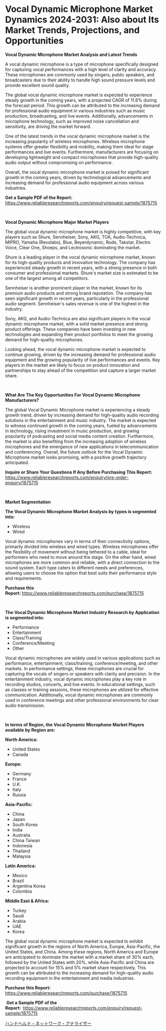 <p><h1>Vocal Dynamic Microphone Market Dynamics 2024-2031: Also about Its Market Trends, Projections, and Opportunities</h1></p><p><strong>Vocal Dynamic Microphone Market Analysis and Latest Trends</strong></p>
<p><p>A vocal dynamic microphone is a type of microphone specifically designed for capturing vocal performances with a high level of clarity and accuracy. These microphones are commonly used by singers, public speakers, and broadcasters due to their ability to handle high sound pressure levels and provide excellent sound quality.</p><p>The global vocal dynamic microphone market is expected to experience steady growth in the coming years, with a projected CAGR of 11.6% during the forecast period. This growth can be attributed to the increasing demand for professional audio equipment in various industries such as music production, broadcasting, and live events. Additionally, advancements in microphone technology, such as improved noise cancellation and sensitivity, are driving the market forward.</p><p>One of the latest trends in the vocal dynamic microphone market is the increasing popularity of wireless microphones. Wireless microphone systems offer greater flexibility and mobility, making them ideal for stage performances and live events. Furthermore, manufacturers are focusing on developing lightweight and compact microphones that provide high-quality audio output without compromising on performance.</p><p>Overall, the vocal dynamic microphone market is poised for significant growth in the coming years, driven by technological advancements and increasing demand for professional audio equipment across various industries.</p></p>
<p><strong>Get a Sample PDF of the Report:&nbsp;</strong> <a href="https://www.reliableresearchreports.com/enquiry/request-sample/1875715">https://www.reliableresearchreports.com/enquiry/request-sample/1875715</a></p>
<p>&nbsp;</p>
<p><strong>Vocal Dynamic Microphone Major Market Players</strong></p>
<p><p>The global vocal dynamic microphone market is highly competitive, with key players such as Shure, Sennheiser, Sony, AKG, TOA, Audio-Technica, MIPRO, Yamaha (Revolabs), Blue, Beyerdynamic, Rode, Takstar, Electro Voice, Clear One, Shoeps, and Lectrosonic dominating the market.</p><p>Shure is a leading player in the vocal dynamic microphone market, known for its high-quality products and innovative technology. The company has experienced steady growth in recent years, with a strong presence in both consumer and professional markets. Shure's market size is estimated to be one of the largest among all competitors.</p><p>Sennheiser is another prominent player in the market, known for its premium audio products and strong brand reputation. The company has seen significant growth in recent years, particularly in the professional audio segment. Sennheiser's sales revenue is one of the highest in the industry.</p><p>Sony, AKG, and Audio-Technica are also significant players in the vocal dynamic microphone market, with a solid market presence and strong product offerings. These companies have been investing in new technologies and expanding their product portfolios to meet the growing demand for high-quality microphones.</p><p>Looking ahead, the vocal dynamic microphone market is expected to continue growing, driven by the increasing demand for professional audio equipment and the growing popularity of live performances and events. Key players in the market are likely to focus on product innovation and partnerships to stay ahead of the competition and capture a larger market share.</p></p>
<p>&nbsp;</p>
<p><strong>What Are The Key Opportunities For Vocal Dynamic Microphone Manufacturers?</strong></p>
<p><p>The global Vocal Dynamic Microphone market is experiencing a steady growth trend, driven by increasing demand for high-quality audio recording solutions in the entertainment and music industry. The market is expected to witness continued growth in the coming years, fueled by advancements in technology, rising investment in music production, and growing popularity of podcasting and social media content creation. Furthermore, the market is also benefiting from the increasing adoption of wireless microphones and the emergence of new applications in telecommunication and conferencing. Overall, the future outlook for the Vocal Dynamic Microphone market looks promising, with a positive growth trajectory anticipated.</p></p>
<p><strong>Inquire or Share Your Questions If Any Before Purchasing This Report:</strong> <a href="https://www.reliableresearchreports.com/enquiry/pre-order-enquiry/1875715">https://www.reliableresearchreports.com/enquiry/pre-order-enquiry/1875715</a></p>
<p>&nbsp;</p>
<p><strong>Market Segmentation</strong></p>
<p><strong>The Vocal Dynamic Microphone Market Analysis by types is segmented into:</strong></p>
<p><ul><li>Wireless</li><li>Wired</li></ul></p>
<p><p>Vocal dynamic microphones vary in terms of their connectivity options, primarily divided into wireless and wired types. Wireless microphones offer the flexibility of movement without being tethered to a cable, ideal for performers who need to move around the stage. On the other hand, wired microphones are more common and reliable, with a direct connection to the sound system. Each type caters to different needs and preferences, allowing users to choose the option that best suits their performance style and requirements.</p></p>
<p><strong>Purchase this Report:&nbsp;</strong><a href="https://www.reliableresearchreports.com/purchase/1875715">https://www.reliableresearchreports.com/purchase/1875715</a></p>
<p>&nbsp;</p>
<p><strong>The Vocal Dynamic Microphone Market Industry Research by Application is segmented into:</strong></p>
<p><ul><li>Performance</li><li>Entertainment</li><li>Class/Training</li><li>Conference/Meeting</li><li>Other</li></ul></p>
<p><p>Vocal dynamic microphones are widely used in various applications such as performance, entertainment, class/training, conference/meeting, and other markets. In performance settings, these microphones are crucial for capturing the vocals of singers or speakers with clarity and precision. In the entertainment industry, vocal dynamic microphones play a key role in recording studios, concerts, and live events. In educational settings, such as classes or training sessions, these microphones are utilized for effective communication. Additionally, vocal dynamic microphones are commonly used in conference meetings and other professional environments for clear audio transmission.</p></p>
<p>&nbsp;</p>
<p><strong>In terms of Region, the Vocal Dynamic Microphone Market Players available by Region are:</strong></p>
<p>
    <p> <strong> North America: </strong>
        <ul>
            <li>United States</li>
            <li>Canada</li>
        </ul>
        </p> 
    <p> <strong> Europe: </strong>
        <ul>
            <li>Germany</li>
            <li>France</li>
            <li>U.K.</li>
            <li>Italy</li>
            <li>Russia</li>
        </ul>
        </p> 
    <p> <strong> Asia-Pacific: </strong>
        <ul>
            <li>China</li>
            <li>Japan</li>
            <li>South Korea</li>
            <li>India</li>
            <li>Australia</li>
            <li>China Taiwan</li>
            <li>Indonesia</li>
            <li>Thailand</li>
            <li>Malaysia</li>
        </ul>
        </p> 
    <p> <strong> Latin America: </strong>
        <ul>
            <li>Mexico</li>
            <li>Brazil</li>
            <li>Argentina Korea</li>
            <li>Colombia</li>
        </ul>
        </p> 
    <p> <strong> Middle East & Africa: </strong>
        <ul>
            <li>Turkey</li>
            <li>Saudi</li>
            <li>Arabia</li>
            <li>UAE</li>
            <li>Korea</li>
        </ul>
    </p>
    </p>
<p><p>The global vocal dynamic microphone market is expected to exhibit significant growth in the regions of North America, Europe, Asia-Pacific, the United States, and China. Among these regions, North America and Europe are anticipated to dominate the market with a market share of 30% each, followed by the United States with 20%, while Asia-Pacific and China are projected to account for 15% and 5% market share respectively. This growth can be attributed to the increasing demand for high-quality audio recording equipment in the entertainment and media industries.</p></p>
<p><strong>Purchase this Report: </strong><a href="https://www.reliableresearchreports.com/purchase/1875715">https://www.reliableresearchreports.com/purchase/1875715</a></p>
<p>&nbsp;<strong>Get a Sample PDF of the Report:&nbsp;&nbsp;</strong><a href="https://www.reliableresearchreports.com/enquiry/request-sample/1875715">https://www.reliableresearchreports.com/enquiry/request-sample/1875715</a></p>
<p><strong></strong></p>
<p><p><a href="https://github.com/nxboeu02965442/Market-Research-Report-List-1/blob/main/397369210544.md">ハンドヘルド・ネットワーク・アナライザー</a></p></p>